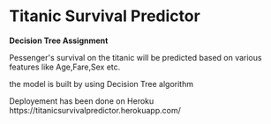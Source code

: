 # Titanic Survival Predictor
<b>Decision Tree Assignment</b>
<p> Pessenger's survival on the titanic will be predicted based on various features like Age,Fare,Sex etc.</p>
<p> the model is built by using Decision Tree algorithm </p>
<p> Deployement has been done on Heroku https://titanicsurvivalpredictor.herokuapp.com/ </p>

